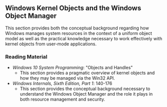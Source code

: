 ## Windows Kernel Objects and the Windows Object Manager

This section provides both the conceptual background regarding how Windows manages system resources in the context of a uniform object model as well as the practical knowledge necessary to work effectively with kernel objects from user-mode applications.

### Reading Material

- _Windows 10 System Programming_: "Objects and Handles"
    - This section provides a pragmatic overview of kernel objects and how they may be managed via the Win32 API.
- _Windows Internals, Sixth Edition, Part 1_: 140-176
    - This section provides the conceptual background necessary to understand the Windows Object Manager and the role it plays in both resource management and security. 
